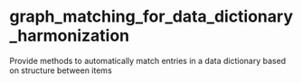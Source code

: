 # graph_matching_for_data_dictionary_harmonization
Provide methods to automatically match entries in a data dictionary based on structure between items
